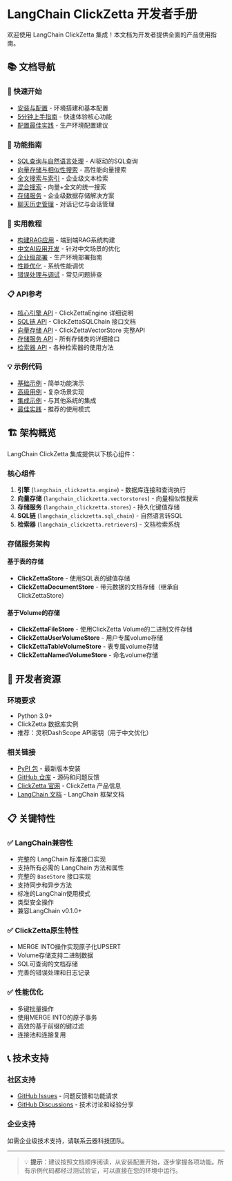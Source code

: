 # LangChain ClickZetta 开发者手册

欢迎使用 LangChain ClickZetta 集成！本文档为开发者提供全面的产品使用指南。

## 📚 文档导航

### 🚀 快速开始
- [安装与配置](guides/installation.md) - 环境搭建和基本配置
- [5分钟上手指南](guides/quickstart.md) - 快速体验核心功能
- [配置最佳实践](guides/configuration.md) - 生产环境配置建议

### 📖 功能指南
- [SQL查询与自然语言处理](guides/sql-queries.md) - AI驱动的SQL查询
- [向量存储与相似性搜索](guides/vector-storage.md) - 高性能向量搜索
- [全文搜索与索引](guides/fulltext-search.md) - 企业级文本检索
- [混合搜索](guides/hybrid-search.md) - 向量+全文的统一搜索
- [存储服务](guides/storage-services.md) - 企业级数据存储解决方案
- [聊天历史管理](guides/chat-history.md) - 对话记忆与会话管理

### 🎯 实用教程
- [构建RAG应用](tutorials/rag-application.md) - 端到端RAG系统构建
- [中文AI应用开发](tutorials/chinese-ai-app.md) - 针对中文场景的优化
- [企业级部署](tutorials/enterprise-deployment.md) - 生产环境部署指南
- [性能优化](tutorials/performance-optimization.md) - 系统性能调优
- [错误处理与调试](tutorials/debugging.md) - 常见问题排查

### 📋 API参考
- [核心引擎 API](api/engine.md) - ClickZettaEngine 详细说明
- [SQL链 API](api/sql-chain.md) - ClickZettaSQLChain 接口文档
- [向量存储 API](api/vector-store.md) - ClickZettaVectorStore 完整API
- [存储服务 API](api/storage.md) - 所有存储类的详细接口
- [检索器 API](api/retrievers.md) - 各种检索器的使用方法

### 💡 示例代码
- [基础示例](examples/basic.md) - 简单功能演示
- [高级用例](examples/advanced.md) - 复杂场景实现
- [集成示例](examples/integrations.md) - 与其他系统的集成
- [最佳实践](examples/best-practices.md) - 推荐的使用模式

## 🏗️ 架构概览

LangChain ClickZetta 集成提供以下核心组件：

### 核心组件
1. **引擎** (`langchain_clickzetta.engine`) - 数据库连接和查询执行
2. **向量存储** (`langchain_clickzetta.vectorstores`) - 向量相似性搜索
3. **存储服务** (`langchain_clickzetta.stores`) - 持久化键值存储
4. **SQL链** (`langchain_clickzetta.sql_chain`) - 自然语言转SQL
5. **检索器** (`langchain_clickzetta.retrievers`) - 文档检索系统

### 存储服务架构

#### 基于表的存储
- **ClickZettaStore** - 使用SQL表的键值存储
- **ClickZettaDocumentStore** - 带元数据的文档存储（继承自ClickZettaStore）

#### 基于Volume的存储
- **ClickZettaFileStore** - 使用ClickZetta Volume的二进制文件存储
- **ClickZettaUserVolumeStore** - 用户专属volume存储
- **ClickZettaTableVolumeStore** - 表专属volume存储
- **ClickZettaNamedVolumeStore** - 命名volume存储

## 🔧 开发者资源

### 环境要求
- Python 3.9+
- ClickZetta 数据库实例
- 推荐：灵积DashScope API密钥（用于中文优化）

### 相关链接
- [PyPI 包](https://pypi.org/project/langchain-clickzetta/) - 最新版本安装
- [GitHub 仓库](https://github.com/yunqiqiliang/langchain-clickzetta) - 源码和问题反馈
- [ClickZetta 官网](https://www.yunqi.tech/) - ClickZetta 产品信息
- [LangChain 文档](https://python.langchain.com/) - LangChain 框架文档

## 📋 关键特性

### ✅ LangChain兼容性
- 完整的 LangChain 标准接口实现
- 支持所有必需的 LangChain 方法和属性
- 完整的 `BaseStore` 接口实现
- 支持同步和异步方法
- 标准的LangChain使用模式
- 类型安全操作
- 兼容LangChain v0.1.0+

### ✅ ClickZetta原生特性
- MERGE INTO操作实现原子化UPSERT
- Volume存储支持二进制数据
- SQL可查询的文档存储
- 完善的错误处理和日志记录

### ✅ 性能优化
- 多键批量操作
- 使用MERGE INTO的原子事务
- 高效的基于前缀的键过滤
- 连接池和连接复用

## 📞 技术支持

### 社区支持
- [GitHub Issues](https://github.com/yunqiqiliang/langchain-clickzetta/issues) - 问题反馈和功能请求
- [GitHub Discussions](https://github.com/yunqiqiliang/langchain-clickzetta/discussions) - 技术讨论和经验分享

### 企业支持
如需企业级技术支持，请联系云器科技团队。

---

> 💡 **提示**：建议按照文档顺序阅读，从安装配置开始，逐步掌握各项功能。所有示例代码都经过测试验证，可以直接在您的环境中运行。